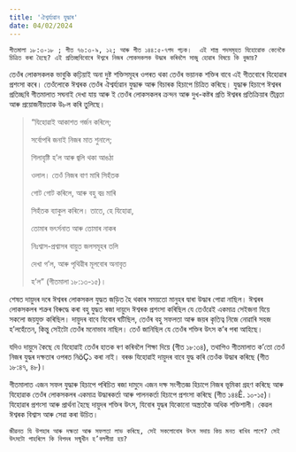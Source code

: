 ```yaml
---
title: 'ঐশ্বৰ্য্যৱান যুদ্ধাৰ'
date: 04/02/2024
---
```


`গীতমালা ১৮:৩-১৮ ; গীত ৭৬:৩-৯, ১২; আৰু গীত ১৪৪:৫-৭পদ পঢ়ক।  এই শাস্ত্ৰ পদসমূহত যিহোৱোক কেনেকৈ  চিত্ৰিত কৰা হৈছে? এই প্ৰতিচ্ছবিবোৰে ঈশ্বৰে নিজৰ লোকসকলক উদ্ধাৰ কৰিবলৈ সাজু হোৱাৰ বিষয়ে কি বুজায়?`

তেওঁৰ লোকসকলক ভাবুকি কঢ়িয়াই অনা দুষ্ট শক্তিসমূহৰ ওপৰত থকা তেওঁৰ ভয়ানক শক্তিৰ বাবে এই গীতবোৰে যিহোৱাৰ প্ৰশংসা কৰে। তেওঁলোকে ঈশ্বৰক তেওঁৰ ঐশ্বৰ্য্যৱান যুদ্ধাৰু আৰু বিচাৰক হিচাপে চিত্ৰিত কৰিছে। যুদ্ধাৰু হিচাপে ঈশ্বৰৰ প্ৰতিচ্ছবি গীতমালাত সঘনাই দেখা যায় আৰু ই তেওঁৰ লোকসকলৰ ক্ৰন্দন আৰু দুখ-কষ্টৰ প্ৰতি ঈশ্বৰৰ প্ৰতিক্ৰিয়াৰ তীব্ৰতা আৰু প্ৰয়োজনীয়তাক উ৮ল কৰি তুলিছে।

> <p></p>
> “যিহোৱাই আকাশত গৰ্জন কৰিলে;
> <p></p>
> সৰ্বোপৰি জনাই নিজৰ মাত শুনালে;
> <p></p>
> শিলাবৃষ্টি হ’ল আৰু জ্বলি থকা আঙঠা
> <p></p>
> ওলাল। তেওঁ নিজৰ বাণ মাৰি সিহঁতক
> <p></p>
> গোট গোট কৰিলে, আৰু বহু বদ্ৰ মাৰি
> <p></p>
> সিহঁতক ব্যাকুল কৰিলে। তাতে, হে যিহোৱা,
> <p></p>
> তোমাৰ ভৎৰ্সনাত আৰু তোমাৰ নাকৰ
> <p></p>
> নিঃশ্বাস-প্ৰশ্বাসৰ বায়ুত জলসমূহৰ তলি
> <p></p>
> দেখা গ’ল, আৰু পৃথিৱীৰ মূলবোৰ অনাবৃত
> <p></p>
> হ’ল” (গীতমালা ১৮:১৩-১৫)।

শেষত দায়ুদৰ দৰে ঈশ্বৰৰ লোকসকল যুদ্ধত জড়িত হৈ থকাৰ সময়তো মানুহৰ দ্বাৰা উদ্ধাৰ পোৱা নাছিল। ঈশ্বৰৰ লোকসকলৰ শত্ৰুৰ বিৰুদ্ধে কৰা বহু যুদ্ধত ৰজা দায়ুদে ঈশ্বৰক প্ৰশংসা কৰিছিল যে তেওঁৱেই একমাত্ৰ সেইজনা যিয়ে সকলো জয়যুক্ত কৰিছিল। দায়ুদৰ বাবে যিবোৰ ঘটিছিল, তেওঁৰ বহু সফলতা আৰু জয়ৰ কৃতিত্ব নিজে নোৱাৰি সহজ হ’লহেঁতেন, কিন্তু সেইটো তেওঁৰ মনোভাব নাছিল। তেওঁ জানিছিল যে তেওঁৰ শক্তিৰ উৎস ক’ৰ পৰা আহিছে।

যদিও দায়ুদে কৈছে যে যিহোৱাই তেওঁৰ হাতক ৰণ কৰিবলৈ শিক্ষা দিয়ে (গীত ১৮:৩৪), তথাপিও গীতমালাত ক’তো তেওঁ নিজৰ যুদ্ধৰ দক্ষতাৰ ওপৰত নিöÇ১ কৰা নাই। বৰঞ্চ যিহোৱাই দায়ুদৰ বাবে যুদ্ধ কৰি তেওঁক উদ্ধাৰ কৰিছে (গীত ১৮:৪৭, ৪৮)।

গীতমালাত এজন সফল যুদ্ধাৰু হিচাপে পৰিচিত ৰজা দামুদে এজন দক্ষ সংগীতজ্ঞ হিচাপে নিজৰ ভূমিকা গ্ৰহণ কৰিছে আৰু যিহোৱাক তেওঁৰ লোকসকলৰ একমাত্ৰ উদ্ধাৰকৰ্তা আৰু পালনকৰ্তা হিচাপে প্ৰশংসা কৰিছে (গীত ১৪৪Ê. ১০-১৫)। যিহোৱাৰ প্ৰশংসা আৰু প্ৰাৰ্থনা হৈছে দায়ুদৰ শক্তিৰ উৎস, যিবোৰ যুদ্ধৰ যিকোনো অস্ত্ৰতকৈ অধিক শক্তিশালী। কেৱল ঈশ্বৰক বিশ্বাস আৰু সেৱা কৰা উচিত।

`জীৱনত যি উপহাৰ আৰু দক্ষতা আৰু সফলতা লাভ কৰিছে, সেই সকলোবোৰ উৎস সদায় কিয় মনত ৰাখিব লাগে? সেই উৎসটো পাহৰিলে কি বিপদৰ সন্মুখীন হ’বলগীয়া হয়?`